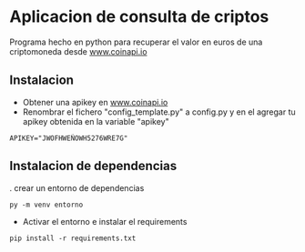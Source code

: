 # Aplicacion de consulta de criptos 

Programa hecho en python para recuperar el valor en euros de una criptomoneda desde www.coinapi.io

## Instalacion
- Obtener una apikey en www.coinapi.io
- Renombrar el fichero "config_template.py" a config.py y en el agregar tu apikey obtenida en la variable "apikey"

````
APIKEY="JWOFHWEÑOWH5276WRE7G"
````

## Instalacion de dependencias
. crear un entorno de dependencias 
````
py -m venv entorno

````
- Activar el entorno e instalar el requirements
````
pip install -r requirements.txt

````


